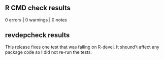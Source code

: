 ## R CMD check results

0 errors | 0 warnings | 0 notes

## revdepcheck results

This release fixes one test that was failing on R-devel. It shound't affect any package code so I did not re-run the tests.
